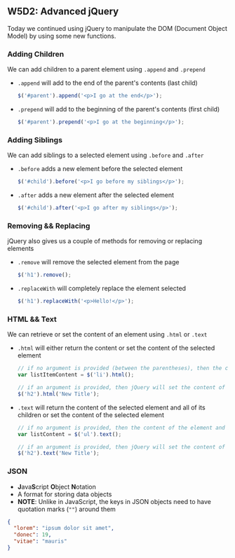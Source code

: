 ## W5D2: Advanced jQuery

Today we continued using jQuery to manipulate the DOM (Document Object Model) by using some new functions.

### Adding Children

We can add children to a parent element using `.append` and `.prepend`

* `.append` will add to the end of the parent's contents (last child)
  ```js
  $('#parent').append('<p>I go at the end</p>');
  ```

* `.prepend` will add to the beginning of the parent's contents (first child)
  ```js
  $('#parent').prepend('<p>I go at the beginning</p>');
  ```

### Adding Siblings

We can add siblings to a selected element using `.before` and `.after`

* `.before` adds a new element before the selected element
  ```js
  $('#child').before('<p>I go before my siblings</p>');
  ```

* `.after` adds a new element after the selected element
  ```js
  $('#child').after('<p>I go after my siblings</p>');
  ```

### Removing && Replacing

jQuery also gives us a couple of methods for removing or replacing elements

* `.remove` will remove the selected element from the page
  ```js
  $('h1').remove();
  ```

* `.replaceWith` will completely replace the element selected
  ```js
  $('h1').replaceWith('<p>Hello!</p>');
  ```

### HTML && Text

We can retrieve or set the content of an element using `.html` or `.text`

* `.html` will either return the content or set the content of the selected element
  ```js
  // if no argument is provided (between the parentheses), then the content is returned
  var listItemContent = $('li').html();

  // if an argument is provided, then jQuery will set the content of the element
  $('h2').html('New Title');
  ```

* `.text` will return the content of the selected element and all of its children or set the content of the selected element
  ```js
  // if no argument is provided, then the content of the element and its children is returned
  var listContent = $('ul').text();

  // if an argument is provided, then jQuery will set the content of the element
  $('h2').text('New Title');
  ```

### JSON

* **J**ava**S**cript **O**bject **N**otation
* A format for storing data objects
* **NOTE**: Unlike in JavaScript, the keys in JSON objects need to have quotation marks (`""`) around them

```json
{
  "lorem": "ipsum dolor sit amet",
  "donec": 19,
  "vitae": "mauris"
}
```